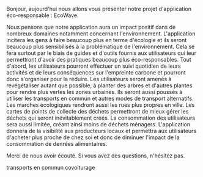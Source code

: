 Bonjour, aujourd'hui nous allons vous présenter notre projet d'application éco-responsable : EcoWave.

Nous pensons que notre application aura un impact positif dans de nombreux domaines notamment concernant l'environnement. L'application incitera les gens à faire beaucoup plus en terme d'écologie et ils seront beaucoup plus sensibilisés à la problématique de l'environnement. Cela se fera surtout par le biais de guides et d'outils fournis aux utilisateurs qui leur permettront d'avoir des pratiques beaucoup plus éco-responsables. Tout d'abord, les utilisateurs pourront effectuer un suivi quotidien de leurs activités et de leurs conséquences sur l'empreinte carbone et pourront donc s'organiser pour la réduire. Les utilisateurs seront amenés à revégétaliser autant que possible, à planter des arbres et d'autres plantes pour rendre plus vertes les zones urbaines. Ils seront aussi poussés à utiliser les transports en commun et autres modes de transport alternatifs. Les marches écologiques rendront aussi les rues plus propres en ville. Les cartes de points de collecte des déchets permettront de mieux gérer les déchets qui seront inévitablement créés. La consommation des utilisateurs sera aussi limitée, créant ainsi moins de déchets ménagers. L'application donnera de la visibilité aux producteurs locaux et permettra aux utilisateurs d'acheter plus proche de chez soi et donc de diminuer l'impact de la consommation de denrées alimentaires.

Merci de nous avoir écouté. Si vous avez des questions, n'hésitez pas.

transports en commun covoiturage